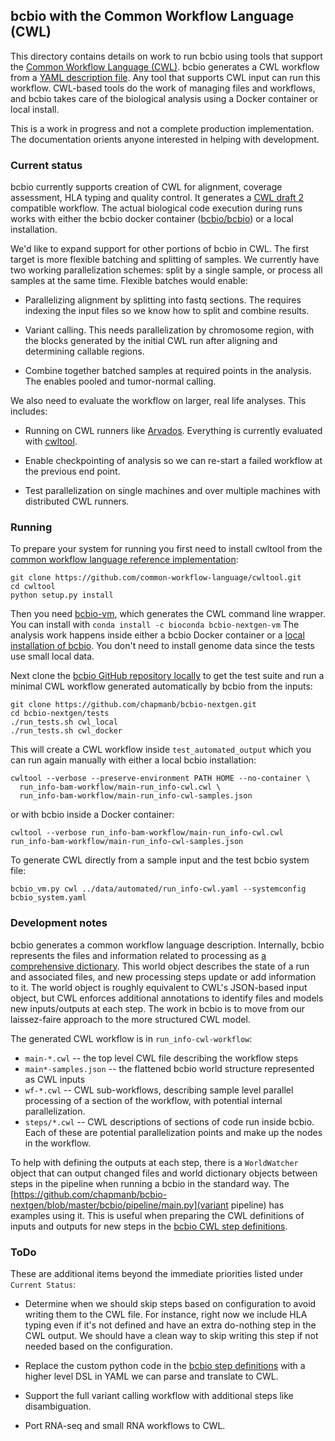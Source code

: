 ## bcbio with the Common Workflow Language (CWL)

This directory contains details on work to run bcbio using tools that support
the [Common Workflow Language (CWL)][0]. bcbio generates a CWL workflow from a
[YAML description file](https://bcbio-nextgen.readthedocs.org/en/latest/contents/configuration.html).
Any tool that supports CWL input can run this workflow. CWL-based tools do the
work of managing files and workflows, and bcbio takes care of the biological
analysis using a Docker container or local install.

This is a work in progress and not a complete production implementation. The
documentation orients anyone interested in helping with development.

### Current status

bcbio currently supports creation of CWL for alignment, coverage assessment, HLA
typing and quality control. It generates a
[CWL draft 2](http://common-workflow-language.github.io/draft-2/) compatible
workflow. The actual biological code execution during runs works with either the
bcbio docker container ([bcbio/bcbio](https://hub.docker.com/r/bcbio/bcbio/)) or
a local installation.

We'd like to expand support for other portions of bcbio in CWL. The first target
is more flexible batching and splitting of samples. We currently have two
working parallelization schemes: split by a single sample, or process all
samples at the same time. Flexible batches would enable:

- Parallelizing alignment by splitting into fastq sections. The requires
  indexing the input files so we know how to split and combine results.

- Variant calling. This needs parallelization by chromosome region, with the
  blocks generated by the initial CWL run after aligning and determining
  callable regions.

- Combine together batched samples at required points in the analysis. The
  enables pooled and tumor-normal calling.

We also need to evaluate the workflow on larger, real life analyses. This includes:

- Running on CWL runners like [Arvados](https://arvados.org/). Everything is
  currently evaluated with [cwltool][1].

- Enable checkpointing of analysis so we can re-start a failed workflow at the
  previous end point.

- Test parallelization on single machines and over multiple machines with
  distributed CWL runners.

### Running

To prepare your system for running you first need to install cwltool
from the [common workflow language reference implementation][1]:
```
git clone https://github.com/common-workflow-language/cwltool.git
cd cwltool
python setup.py install
```
Then you need [bcbio-vm](https://github.com/chapmanb/bcbio-nextgen-vm), which
generates the CWL command line wrapper. You can install with `conda install -c
bioconda bcbio-nextgen-vm` The analysis work happens inside either a bcbio
Docker container or a [local installation of bcbio][3]. You don't need to
install genome data since the tests use small local data.

Next clone the [bcbio GitHub repository locally][2] to get the test suite and
run a minimal CWL workflow generated automatically by bcbio from the inputs:
```
git clone https://github.com/chapmanb/bcbio-nextgen.git
cd bcbio-nextgen/tests
./run_tests.sh cwl_local
./run_tests.sh cwl_docker
```
This will create a CWL workflow inside `test_automated_output` which you can run
again manually with either a local bcbio installation:
```
cwltool --verbose --preserve-environment PATH HOME --no-container \
  run_info-bam-workflow/main-run_info-cwl.cwl \
  run_info-bam-workflow/main-run_info-cwl-samples.json
```
or with bcbio inside a Docker container:

```
cwltool --verbose run_info-bam-workflow/main-run_info-cwl.cwl run_info-bam-workflow/main-run_info-cwl-samples.json
```
To generate CWL directly from a sample input and the test bcbio system file:
```
bcbio_vm.py cwl ../data/automated/run_info-cwl.yaml --systemconfig bcbio_system.yaml
```

### Development notes

bcbio generates a common workflow language description. Internally, bcbio
represents the files and information related to processing as
[a comprehensive dictionary](https://bcbio-nextgen.readthedocs.org/en/latest/contents/code.html#data).
This world object describes the state of a run and associated files, and new
processing steps update or add information to it. The world object is roughly
equivalent to CWL's JSON-based input object, but CWL enforces additional
annotations to identify files and models new inputs/outputs at each step. The
work in bcbio is to move from our laissez-faire approach to the more structured
CWL model.

The generated CWL workflow is in `run_info-cwl-workflow`:

- `main-*.cwl` -- the top level CWL file describing the workflow steps
- `main*-samples.json` -- the flattened bcbio world structure represented as
  CWL inputs
- `wf-*.cwl` -- CWL sub-workflows, describing sample level parallel processing
  of a section of the workflow, with potential internal parallelization.
- `steps/*.cwl` -- CWL descriptions of sections of code run inside bcbio. Each
  of these are potential parallelization points and make up the nodes in the
  workflow.

To help with defining the outputs at each step, there is a `WorldWatcher` object
that can output changed files and world dictionary objects between steps in the
pipeline when running a bcbio in the standard way. The
[https://github.com/chapmanb/bcbio-nextgen/blob/master/bcbio/pipeline/main.py](variant
pipeline) has examples using it. This is useful when preparing the CWL
definitions of inputs and outputs for new steps in the [bcbio CWL step definitions](https://github.com/chapmanb/bcbio-nextgen/blob/master/bcbio/cwl/workflow.py).

### ToDo

These are additional items beyond the immediate priorities listed under `Current
Status`:

- Determine when we should skip steps based on configuration to avoid writing
  them to the CWL file. For instance, right now we include HLA typing even if
  it's not defined and have an extra do-nothing step in the CWL output. We
  should have a clean way to skip writing this step if not needed based on the
  configuration.

- Replace the custom python code in the
  [bcbio step definitions](https://github.com/chapmanb/bcbio-nextgen/blob/master/bcbio/cwl/workflow.py)
  with a higher level DSL in YAML we can parse and translate to CWL.

- Support the full variant calling workflow with additional steps like
  disambiguation.

- Port RNA-seq and small RNA workflows to CWL.

[0]: https://github.com/common-workflow-language/common-workflow-language
[1]: https://github.com/common-workflow-language/cwltool
[2]: https://github.com/chapmanb/bcbio-nextgen
[3]: https://bcbio-nextgen.readthedocs.org/en/latest/contents/installation.html
